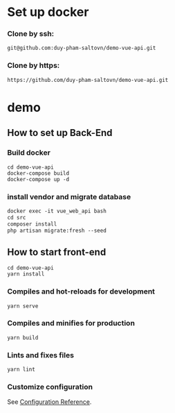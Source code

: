 # Set up docker
### Clone by ssh:
```
git@github.com:duy-pham-saltovn/demo-vue-api.git
```

### Clone by  https:
```
https://github.com/duy-pham-saltovn/demo-vue-api.git
```
# demo

## How to set up Back-End

### Build docker
```
cd demo-vue-api
docker-compose build
docker-compose up -d
```

### install vendor and migrate database
```html
docker exec -it vue_web_api bash
cd src
composer install
php artisan migrate:fresh --seed
```

## How to start front-end

```
cd demo-vue-api
yarn install
```

### Compiles and hot-reloads for development
```
yarn serve
```

### Compiles and minifies for production
```
yarn build
```

### Lints and fixes files
```
yarn lint
```

### Customize configuration
See [Configuration Reference](https://cli.vuejs.org/config/).
